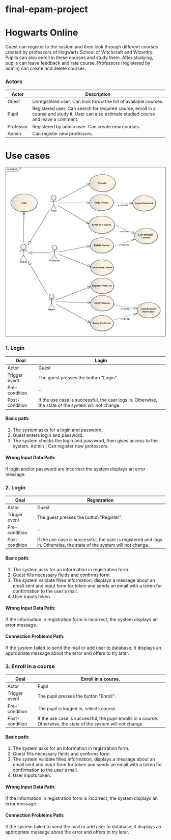 # final-epam-project

# Hogwarts Online #

Guest can register to the system and then look through different courses created by professors of Hogwarts School of Witchcraft and Wizardry.
Pupils can also enroll in these courses and study them. After studying, pupils can leave feedback and rate course. Professors (registered by admin) can create and delete courses.

### Actors ###

Actor | Description | 
--- | --- |
Guest | Unregistered user. Can look throw the list of available courses.
Pupil | Registered user. Can search for required course, enroll in a course and study it. User can also estimate studied course and leave a comment.
Professor | Registered by admin user. Can create new courses.
Admin | Can register new professors.

# Use cases

![Alt text](use_case_model.jpg?raw=true "Use case view")

### 1. Login

Goal | Login
--- | --- |
Actor | Guest | 
Trigger event | The guest presses the button "Login”.
Pre-condition | -
Post-condition | If the use case is successful, the user logs in. Otherwise, the state of the system will not change.
#### Basic path:
1. The system asks for a login and password.
2. Guest enters login and password.
3. The system checks the login and password, then gives access to the system.
Admin | Can register new professors. 
   
#### Wrong Input Data Path:

If login and/or password are incorrect the system displays an error message.


### 2. Login

Goal | Registration
--- | --- |
Actor | Guest | 
Trigger event | The guest presses the button "Register”.
Pre-condition | -
Post-condition | If the use case is successful, the user is registered and logs in. Otherwise, the state of the system will not change.
#### Basic path:
1. The system asks for an information in registration form.
2. Guest fills necessary fields and confirms form.
3. The system validate filled information, displays a message about an email sent and input form for token and sends an email with a token for confirmation to the user's mail.
4. User inputs token.
   
#### Wrong Input Data Path:
   
If the information in registration form is incorrect, the system displays an error message.
   
#### Connection Problems Path:

If the system failed to send the mail or add user to database, it displays an appropriate message about the error and offers to try later.

### 3. Enroll in a course

Goal | Enroll in a course.
--- | --- |
Actor | Pupil | 
Trigger event | The pupil presses the button "Enroll”.
Pre-condition | The pupil is logged in, selects course.
Post-condition | If the use case is successful, the pupil enrolls in a course. Otherwise, the state of the system will not change.
#### Basic path:
1. The system asks for an information in registration form.
3. Guest fills necessary fields and confirms form.
4. The system validate filled information, displays a message about an email sent and input form for token and sends an email with a token for confirmation to the user's mail.
5. User inputs token.

#### Wrong Input Data Path:
If the information in registration form is incorrect, the system displays an error message.

#### Connection Problems Path:
If the system failed to send the mail or add user to database, it displays an appropriate message about the error and offers to try later.
